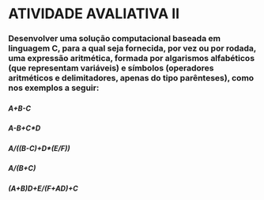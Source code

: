# ATIVIDADE AVALIATIVA II

### Desenvolver uma solução computacional baseada em linguagem C, para a qual seja fornecida, por vez ou por rodada, uma expressão aritmética, formada por algarismos alfabéticos (que representam variáveis) e símbolos (operadores aritméticos e delimitadores, apenas do tipo parênteses), como nos exemplos a seguir: 
###

##### A+B-C
##### A-B+C*D
##### A/((B-C)+D*(E/F))
##### A/(B+C)
##### (A+B)*D+E/(F+A*D)+C #####

